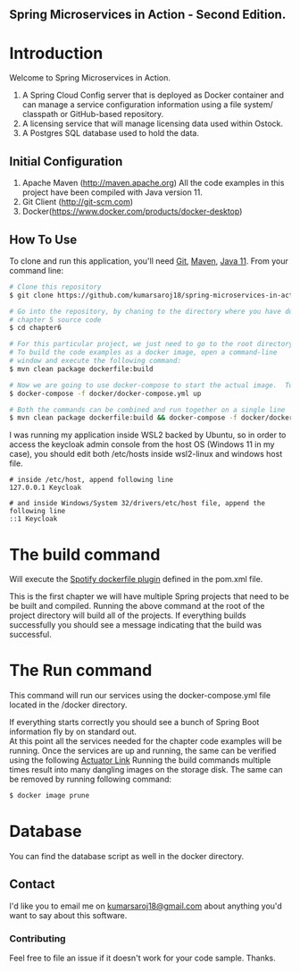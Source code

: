 ## Spring Microservices in Action - Second Edition.

# Introduction
Welcome to Spring Microservices in Action.

1.  A Spring Cloud Config server that is deployed as Docker container and can manage a service configuration information using a file system/ classpath or GitHub-based repository.
2.  A licensing service that will manage licensing data used within Ostock.
3.  A Postgres SQL database used to hold the data.

## Initial Configuration
1.	Apache Maven (http://maven.apache.org)  All the code examples in this project have been compiled with Java version 11.
2.	Git Client (http://git-scm.com)
3.  Docker(https://www.docker.com/products/docker-desktop)

## How To Use

To clone and run this application, you'll need [Git](https://git-scm.com), [Maven](https://maven.apache.org/), [Java 11](https://www.oracle.com/technetwork/java/javase/downloads/jdk11-downloads-5066655.html). From your command line:

```bash
# Clone this repository
$ git clone https://github.com/kumarsaroj18/spring-microservices-in-action

# Go into the repository, by chaning to the directory where you have downloaded the 
# chapter 5 source code
$ cd chapter6

# For this particular project, we just need to go to the root directory of the project
# To build the code examples as a docker image, open a command-line 
# window and execute the following command:
$ mvn clean package dockerfile:build

# Now we are going to use docker-compose to start the actual image.  To start the docker image, stay in the directory containing  your chapter 5 source code and  Run the following command: 
$ docker-compose -f docker/docker-compose.yml up

# Both the commands can be combined and run together on a single line
$ mvn clean package dockerfile:build && docker-compose -f docker/docker-compose.yml up --remove-orphans
```
I was running my application inside WSL2 backed by Ubuntu, so in order to access the keycloak admin
console from the host OS (Windows 11 in my case), you should edit both /etc/hosts inside wsl2-linux and
windows host file.
```asciidoc
# inside /etc/host, append following line
127.0.0.1 Keycloak

# and inside Windows/System 32/drivers/etc/host file, append the following line
::1 Keycloak
```

# The build command

Will execute the [Spotify dockerfile plugin](https://github.com/spotify/dockerfile-maven) defined in the pom.xml file.

This is the first chapter we will have multiple Spring projects that need to be be built and compiled.  Running the above command at the root of the project directory will build all of the projects.  If everything builds successfully you should see a message indicating that the build was successful.

# The Run command

This command will run our services using the docker-compose.yml file located in the /docker directory.

If everything starts correctly you should see a bunch of Spring Boot information fly by on standard out.  
At this point all the services needed for the chapter code examples will be running.
Once the services are up and running, the same can be verified using the following [Actuator Link](http://localhost:8080/actuator/env)
Running the build commands multiple times result into many dangling images on the storage disk.
The same can be removed by running following command:
```bash
$ docker image prune
```

# Database
You can find the database script as well in the docker directory.

## Contact

I'd like you to email me on <kumarsaroj18@gmail.com> about anything you'd want to say about this software.

### Contributing
Feel free to file an issue if it doesn't work for your code sample. Thanks.
